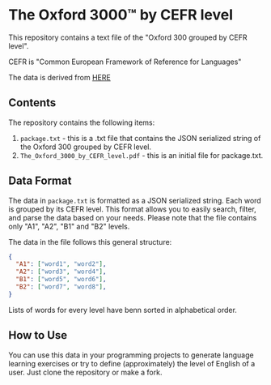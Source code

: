 # The Oxford 3000™ by CEFR level
This repository contains a text file of the "Oxford 300 grouped by CEFR level".

CEFR is "Common European Framework of Reference for Languages"

The data is derived from [HERE](https://www.oxfordlearnersdictionaries.com/external/pdf/wordlists/oxford-3000-5000/The_Oxford_3000_by_CEFR_level.pdf)

## Contents
The repository contains the following items:
1. `package.txt` - this is a .txt file that contains the JSON serialized string of the Oxford 300 grouped by CEFR level.
2. `The_Oxford_3000_by_CEFR_level.pdf` - this is an initial file for package.txt.

## Data Format
The data in `package.txt` is formatted as a JSON serialized string. Each word is grouped by its CEFR level. This format allows you to easily search, filter, and parse the data based on your needs. Please note that the file contains only "A1", "A2", "B1" and "B2" levels.

The data in the file follows this general structure:

```json
{
  "A1": ["word1", "word2"],
  "A2": ["word3", "word4"],
  "B1": ["word5", "word6"],
  "B2": ["word7", "word8"],
}
```
Lists of words for every level have benn sorted in alphabetical order.

## How to Use
You can use this data in your programming projects to generate language learning exercises or try to define (approximately) the level of English of a user.
Just clone the repository or make a fork.
